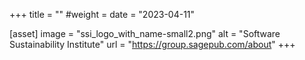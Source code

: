 +++
title = ""
#weight =
date = "2023-04-11"

[asset]
  image = "ssi_logo_with_name-small2.png"
  alt = "Software Sustainability Institute"
  url = "https://group.sagepub.com/about"
+++
